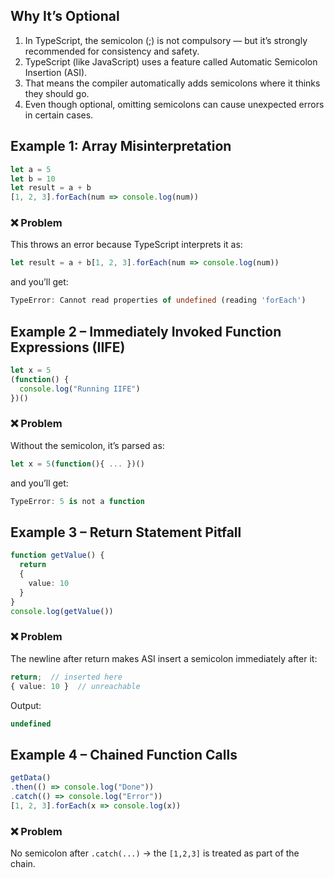 ## Why It’s Optional
1. In TypeScript, the semicolon (;) is not compulsory — but it’s strongly recommended for consistency and safety.
2. TypeScript (like JavaScript) uses a feature called Automatic Semicolon Insertion (ASI).
3. That means the compiler automatically adds semicolons where it thinks they should go.
4. Even though optional, omitting semicolons can cause unexpected errors in certain cases.

## Example 1: Array Misinterpretation
```typescript
let a = 5
let b = 10
let result = a + b
[1, 2, 3].forEach(num => console.log(num))
```
### ❌ Problem
This throws an error because TypeScript interprets it as:
```typescript
let result = a + b[1, 2, 3].forEach(num => console.log(num))
```
and you’ll get:
```typescript
TypeError: Cannot read properties of undefined (reading 'forEach')
```

## Example 2 – Immediately Invoked Function Expressions (IIFE)
```typescript
let x = 5
(function() {
  console.log("Running IIFE")
})()
```

### ❌ Problem
Without the semicolon, it’s parsed as:
```typescript
let x = 5(function(){ ... })()
```
and you’ll get:
```typescript
TypeError: 5 is not a function
```

## Example 3 – Return Statement Pitfall
```typescript
function getValue() {
  return
  {
    value: 10
  }
}
console.log(getValue())
```

### ❌ Problem
The newline after return makes ASI insert a semicolon immediately after it:
```typescript
return;  // inserted here
{ value: 10 }  // unreachable
```
Output:
```typescript
undefined
```

## Example 4 – Chained Function Calls
```typescript
getData()
.then(() => console.log("Done"))
.catch(() => console.log("Error"))
[1, 2, 3].forEach(x => console.log(x))
```

### ❌ Problem
No semicolon after `.catch(...)` → the `[1,2,3]` is treated as part of the chain.

